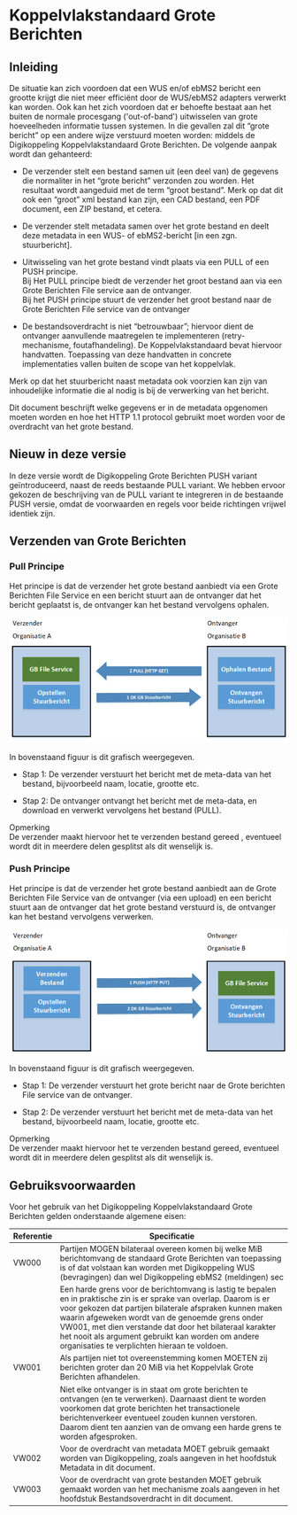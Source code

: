# Koppelvlakstandaard Grote Berichten

## Inleiding

De situatie kan zich voordoen dat een WUS en/of ebMS2 bericht een grootte krijgt
die niet meer efficiënt door de WUS/ebMS2 adapters verwerkt kan worden. Ook kan
het zich voordoen dat er behoefte bestaat aan het buiten de normale procesgang
('out-of-band') uitwisselen van grote hoeveelheden informatie tussen systemen.
In die gevallen zal dit “grote bericht” op een andere wijze verstuurd moeten
worden: middels de Digikoppeling Koppelvlakstandaard Grote Berichten. De
volgende aanpak wordt dan gehanteerd:

- De verzender stelt een bestand samen uit (een deel van) de gegevens die
    normaliter in het “grote bericht” verzonden zou worden. Het resultaat wordt
    aangeduid met de term “groot bestand”. Merk op dat dit ook een “groot” xml
    bestand kan zijn, een CAD bestand, een PDF document, een ZIP bestand, et
    cetera.

- De verzender stelt metadata samen over het grote bestand en deelt deze
    metadata in een WUS- of ebMS2-bericht [in een zgn. stuurbericht].

- Uitwisseling van het grote bestand vindt plaats via een PULL of een PUSH
    principe.   
    Bij Het PULL principe biedt de verzender het groot bestand aan via een Grote
    Berichten File service aan de ontvanger.  
    Bij het PUSH principe stuurt de verzender het groot bestand naar de Grote
    Berichten File service van de ontvanger

- De bestandsoverdracht is niet “betrouwbaar”; hiervoor dient de ontvanger
    aanvullende maatregelen te implementeren (retry-mechanisme,
    foutafhandeling). De Koppelvlakstandaard bevat hiervoor handvatten.
    Toepassing van deze handvatten in concrete implementaties vallen buiten de
    scope van het koppelvlak.

Merk op dat het stuurbericht naast metadata ook voorzien kan zijn van
inhoudelijke informatie die al nodig is bij de verwerking van het bericht.

Dit document beschrijft welke gegevens er in de metadata opgenomen moeten worden
en hoe het HTTP 1.1 protocol gebruikt moet worden voor de overdracht van het
grote bestand.

## Nieuw in deze versie

In deze versie wordt de Digikoppeling Grote Berichten PUSH variant
geïntroduceerd, naast de reeds bestaande PULL variant. We hebben ervoor gekozen
de beschrijving van de PULL variant te integreren in de bestaande PUSH versie,
omdat de voorwaarden en regels voor beide richtingen vrijwel identiek zijn.

## Verzenden van Grote Berichten

### Pull Principe

Het principe is dat de verzender het grote bestand aanbiedt via een Grote
Berichten File Service en een bericht stuurt aan de ontvanger dat het bericht
geplaatst is, de ontvanger kan het bestand vervolgens ophalen.

![Uitwisseling groot bestand via Grote Berichten file service van de zender](media/UitwisselingGrootbestandviaGBfileservice_zender.png "Uitwisseling groot bestand via Grote Berichten file service van de zender")

In bovenstaand figuur is dit grafisch weergegeven.

- Stap 1: De verzender verstuurt het bericht met de meta-data van het bestand,
bijvoorbeeld naam, locatie, grootte etc.

- Stap 2: De ontvanger ontvangt het bericht met de meta-data, en download en
verwerkt vervolgens het bestand (PULL).

Opmerking  
De verzender maakt hiervoor het te verzenden bestand gereed , eventueel wordt
dit in meerdere delen gesplitst als dit wenselijk is.

### Push Principe

Het principe is dat de verzender het grote bestand aanbiedt aan de Grote
Berichten File Service van de ontvanger (via een upload) en een bericht stuurt
aan de ontvanger dat het grote bestand verstuurd is, de ontvanger kan het
bestand vervolgens verwerken.

![Uitwisseling groot bestand via Grote Berichten file service van de ontvanger](media/UitwisselingGrootbestandviaGBfileservice_ontvanger.png "Uitwisseling groot bestand via Grote Berichten file service van de ontvanger")

In bovenstaand figuur is dit grafisch weergegeven.

- Stap 1: De verzender verstuurt het grote bericht naar de Grote berichten File
service van de ontvanger.

- Stap 2: De verzender verstuurt het bericht met de meta-data van het bestand,
bijvoorbeeld naam, locatie, grootte etc.

Opmerking  
De verzender maakt hiervoor het te verzenden bestand gereed, eventueel wordt dit
in meerdere delen gesplitst als dit wenselijk is.

## Gebruiksvoorwaarden

Voor het gebruik van het Digikoppeling Koppelvlakstandaard Grote Berichten
gelden onderstaande algemene eisen:

| **Referentie** | **Specificatie**                                                                                                                                                                                                                                                                                                                                                                                      |
|----------------|-------------------------------------------------------------------------------------------------------------------------------------------------------------------------------------------------------------------------------------------------------------------------------------------------------------------------------------------------------------------------------------------------------|
| VW000          | Partijen MOGEN bilateraal overeen komen bij welke MiB berichtomvang de standaard Grote Berichten van toepassing is of dat volstaan kan worden met Digikoppeling WUS (bevragingen) dan wel Digikoppeling ebMS2 (meldingen) sec                                                                                                                                                                         |
|                | Een harde grens voor de berichtomvang is lastig te bepalen en in praktische zin is er sprake van overlap. Daarom is er voor gekozen dat partijen bilaterale afspraken kunnen maken waarin afgeweken wordt van de genoemde grens onder VW001, met dien verstande dat door het bilateraal karakter het nooit als argument gebruikt kan worden om andere organisaties te verplichten hieraan te voldoen. |
| VW001          | Als partijen niet tot overeenstemming komen MOETEN zij berichten groter dan 20 MiB via het Koppelvlak Grote Berichten afhandelen.                                                                                                                                                                                                                                                                     |
|                | Niet elke ontvanger is in staat om grote berichten te ontvangen (en te verwerken). Daarnaast dient te worden voorkomen dat grote berichten het transactionele berichtenverkeer eventueel zouden kunnen verstoren. Daarom dient ten aanzien van de omvang een harde grens te worden afgesproken.                                                                                                       |
| VW002          | Voor de overdracht van metadata MOET gebruik gemaakt worden van Digikoppeling, zoals aangeven in het hoofdstuk Metadata in dit document.                                                                                                                                                                                                                                                              |
| VW003          | Voor de overdracht van grote bestanden MOET gebruik gemaakt worden van het mechanisme zoals aangeven in het hoofdstuk Bestandsoverdracht in dit document.                                                                                                                                                                                                                                             |

